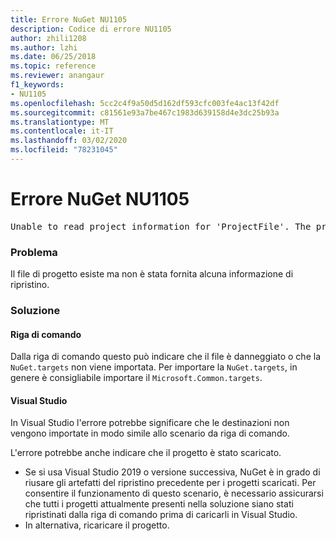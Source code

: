 ```yaml
---
title: Errore NuGet NU1105
description: Codice di errore NU1105
author: zhili1208
ms.author: lzhi
ms.date: 06/25/2018
ms.topic: reference
ms.reviewer: anangaur
f1_keywords:
- NU1105
ms.openlocfilehash: 5cc2c4f9a50d5d162df593cfc003fe4ac13f42df
ms.sourcegitcommit: c81561e93a7be467c1983d639158d4e3dc25b93a
ms.translationtype: MT
ms.contentlocale: it-IT
ms.lasthandoff: 03/02/2020
ms.locfileid: "78231045"
---
```

# <a name="nuget-error-nu1105"></a>Errore NuGet NU1105

<pre>Unable to read project information for 'ProjectFile'. The project file may be invalid or missing targets required for restore.</pre>

### <a name="issue"></a>Problema
Il file di progetto esiste ma non è stata fornita alcuna informazione di ripristino.

### <a name="solution"></a>Soluzione

#### <a name="command-line"></a>Riga di comando

Dalla riga di comando questo può indicare che il file è danneggiato o che la `NuGet.targets` non viene importata.
Per importare la `NuGet.targets`, in genere è consigliabile importare il `Microsoft.Common.targets`.

#### <a name="visual-studio"></a>Visual Studio

In Visual Studio l'errore potrebbe significare che le destinazioni non vengono importate in modo simile allo scenario da riga di comando.

L'errore potrebbe anche indicare che il progetto è stato scaricato.

* Se si usa Visual Studio 2019 o versione successiva, NuGet è in grado di riusare gli artefatti del ripristino precedente per i progetti scaricati. Per consentire il funzionamento di questo scenario, è necessario assicurarsi che tutti i progetti attualmente presenti nella soluzione siano stati ripristinati dalla riga di comando prima di caricarli in Visual Studio.
* In alternativa, ricaricare il progetto.
